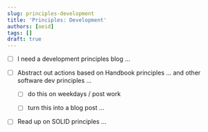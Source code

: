 ```yaml
---
slug: principles-development
title: 'Principles: Development'
authors: [oeid]
tags: []
draft: true
---
```


* [ ] I need a development principles blog ...

- [ ] Abstract out actions based on Handbook principles ... and other software dev principles ...
	- [ ] do this on weekdays / post work 
	- [ ] turn this into a blog post ...


- [ ] Read up on SOLID principles ...


